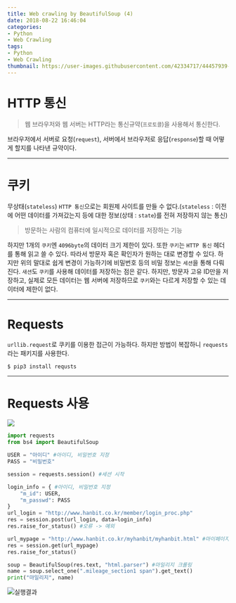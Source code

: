 ```yaml
---
title: Web crawling by BeautifulSoup (4)
date: 2018-08-22 16:46:04
categories:
- Python
- Web Crawling
tags:
- Python
- Web Crawling
thumbnail: https://user-images.githubusercontent.com/42334717/44457939-9d7a7980-a63f-11e8-8458-29c960ce7ebd.png
---
```

# HTTP 통신
> 웹 브라우저와 웹 서버는 HTTP라는 통신규약(`프로토콜`)을 사용해서 통신한다.

브라우저에서 서버로 요청(`request`), 서버에서 브라우저로 응답(`response`)할 때 어떻게 할지를 나타낸 규약이다.
***
# 쿠키
무상태(`stateless`) `HTTP 통신`으로는 회원제 사이트를 만들 수 없다.(`stateless` : 이전에 어떤 데이터를 가져갔는지 등에 대한 정보(상태 : `state`)를 전혀 저장하지 않는 통신)
> 방문하는 사람의 컴퓨터에 일시적으로 데이터를 저장하는 기능

하지만 1개의 `쿠키`엔 `4096byte`의 데이터 크기 제한이 있다.
또한 `쿠키`는 `HTTP 통신` 헤더를 통해 읽고 쓸 수 있다. 따라서 방문자 혹은 확인자가 원하는 대로 변경할 수 있다.
하지만 위의 말대로 쉽게 변경이 가능하기에 비밀번호 등의 비밀 정보는 `세션`을 통해 다뤄진다.
`새션`도 `쿠키`를 사용해 데이터를 저장하는 점은 같다. 하지만, 방문자 고유 ID만을 저장하고, 실제로 모든 데이터는 웹 서버에 저장하므로 `쿠키`와는 다르게 저장할 수 있는 데이터에 제한이 없다.
<!-- more -->
***
# Requests
`urllib.request`로 쿠키를 이용한 접근이 가능하다.
하지만 방법이 복잡하니 `requests`라는 패키지를 사용한다.
~~~
$ pip3 install requsts
~~~
***
# Requests 사용
![](https://user-images.githubusercontent.com/42334717/44457939-9d7a7980-a63f-11e8-8458-29c960ce7ebd.png)
~~~Python
import requests
from bs4 import BeautifulSoup

USER = "아이디" #아이디, 비밀번호 지정
PASS = "비밀번호"

session = requests.session() #세션 시작

login_info = { #아이디, 비밀번호 지정
    "m_id": USER,
    "m_passwd": PASS
}
url_login = "http://www.hanbit.co.kr/member/login_proc.php"
res = session.post(url_login, data=login_info)
res.raise_for_status() #오류 -> 예외

url_mypage = "http://www.hanbit.co.kr/myhanbit/myhanbit.html" #마이페이지 접속
res = session.get(url_mypage)
res.raise_for_status()

soup = BeautifulSoup(res.text, "html.parser") #마일리지 크롤링
name = soup.select_one(".mileage_section1 span").get_text()
print("마일리지", name)
~~~
![실행결과](https://user-images.githubusercontent.com/42334717/44457941-9eaba680-a63f-11e8-91c4-58b950efd766.png)
